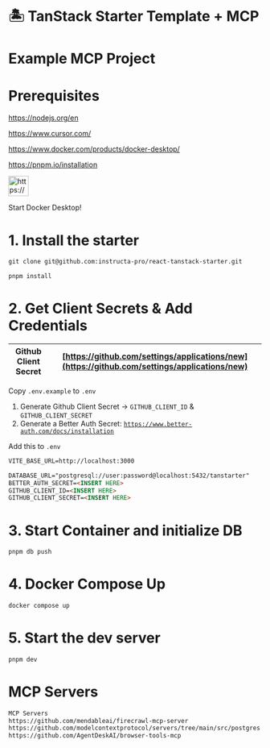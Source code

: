 # 🏝️ TanStack Starter Template + MCP

# Example MCP Project

# Prerequisites

https://nodejs.org/en

https://www.cursor.com/

https://www.docker.com/products/docker-desktop/

https://pnpm.io/installation

<aside>
<img src="https://www.notion.so/icons/info-alternate_blue.svg" alt="https://www.notion.so/icons/info-alternate_blue.svg" width="40px" />

Start Docker Desktop!

</aside>

# 1. Install the starter

```markdown
git clone git@github.com:instructa-pro/react-tanstack-starter.git
```

```markdown
pnpm install
```

# 2. Get Client Secrets & Add Credentials

| Github Client Secret | [https://github.com/settings/applications/new](https://github.com/settings/applications/new) |
| --- | --- |

Copy `.env.example` to `.env`

1. Generate Github Client Secret → `GITHUB_CLIENT_ID` & `GITHUB_CLIENT_SECRET`
2. Generate a Better Auth Secret: [`https://www.better-auth.com/docs/installation`](https://www.better-auth.com/docs/installation)

Add this to `.env`

```markdown
VITE_BASE_URL=http://localhost:3000

DATABASE_URL="postgresql://user:password@localhost:5432/tanstarter"
BETTER_AUTH_SECRET=<INSERT HERE>
GITHUB_CLIENT_ID=<INSERT HERE>
GITHUB_CLIENT_SECRET=<INSERT HERE>
```

# 3. Start Container and initialize DB

```markdown
pnpm db push
```

# 4. Docker Compose Up

```markdown
docker compose up
```

# 5. Start the dev server

```markdown
pnpm dev
```

# MCP Servers

```markdown
MCP Servers
https://github.com/mendableai/firecrawl-mcp-server
https://github.com/modelcontextprotocol/servers/tree/main/src/postgres
https://github.com/AgentDeskAI/browser-tools-mcp
```
